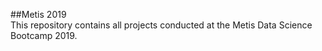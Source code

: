 ##Metis 2019  
This repository contains all projects conducted at the Metis Data Science Bootcamp 2019.
